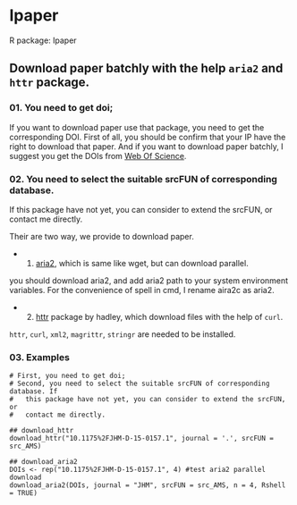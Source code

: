 # Ipaper  
R package: Ipaper  

## Download paper batchly with the help `aria2` and `httr` package.

### 01. You need to get doi;

If you want to download paper use that package, you need to get the corresponding DOI. First of all, you should be confirm that your IP have the right to download that paper. And if you want to download paper batchly, I suggest you get the DOIs from [Web Of Science](http://login.webofknowledge.com/).

### 02. You need to select the suitable srcFUN of corresponding database. 
If this package have not yet, you can consider to extend the srcFUN, or contact me directly.


Their are two way, we provide to download paper.    
- 1. [aria2](https://aria2.github.io/manual/en/html/), which is same like wget, but can download parallel.  

you should download aria2, and add aria2 path to your system environment variables.
For the convenience of spell in cmd, I rename aira2c as aria2.  

- 2. [httr](https://cran.r-project.org/web/packages/httr/index.html) package by hadley, which download files with the help of `curl`.

`httr`, `curl`, `xml2`, `magrittr`, `stringr` are needed to be installed.


### 03. Examples

```{r}
# First, you need to get doi;
# Second, you need to select the suitable srcFUN of corresponding database. If
#   this package have not yet, you can consider to extend the srcFUN, or 
#   contact me directly.

## download_httr
download_httr("10.1175%2FJHM-D-15-0157.1", journal = '.', srcFUN = src_AMS)

## download_aria2
DOIs <- rep("10.1175%2FJHM-D-15-0157.1", 4) #test aria2 parallel download
download_aria2(DOIs, journal = "JHM", srcFUN = src_AMS, n = 4, Rshell = TRUE)
```


